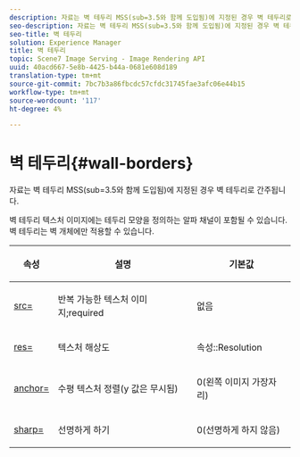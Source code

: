 ```yaml
---
description: 자료는 벽 테두리 MSS(sub=3.5와 함께 도입됨)에 지정된 경우 벽 테두리로 간주됩니다.
seo-description: 자료는 벽 테두리 MSS(sub=3.5와 함께 도입됨)에 지정된 경우 벽 테두리로 간주됩니다.
seo-title: 벽 테두리
solution: Experience Manager
title: 벽 테두리
topic: Scene7 Image Serving - Image Rendering API
uuid: 40acd667-5e8b-4425-b44a-0681e608d189
translation-type: tm+mt
source-git-commit: 7bc7b3a86fbcdc57cfdc31745fae3afc06e44b15
workflow-type: tm+mt
source-wordcount: '117'
ht-degree: 4%

---
```



# 벽 테두리{#wall-borders}

자료는 벽 테두리 MSS(sub=3.5와 함께 도입됨)에 지정된 경우 벽 테두리로 간주됩니다.

벽 테두리 텍스처 이미지에는 테두리 모양을 정의하는 알파 채널이 포함될 수 있습니다. 벽 테두리는 벽 개체에만 적용할 수 있습니다.

<table id="table_906C5CC4CADF4024AA0E29544AF48080"> 
 <thead> 
  <tr> 
   <th colname="col1" class="entry"> <p>속성 </p> </th> 
   <th colname="col2" class="entry"> <p>설명 </p> </th> 
   <th colname="col3" class="entry"> <p>기본값 </p> </th> 
  </tr> 
 </thead>
 <tbody> 
  <tr> 
   <td colname="col1"> <p> <a href="../../../../../../ir-api/http-protocol/image-rendering-api-ref/c-ir-http-protocol-ref/c-ir-http-protocol-command-reference/r-ir-src.md#reference-62c98abad22149d68d405ed6aaff8272" type="reference" format="dita" scope="local"> <span class="codeph"> src=  </span> </a> </p> </td> 
   <td colname="col2"> <p>반복 가능한 텍스처 이미지;required </p> </td> 
   <td colname="col3"> <p>없음 </p> </td> 
  </tr> 
  <tr> 
   <td colname="col1"> <p> <a href="../../../../../../ir-api/http-protocol/image-rendering-api-ref/c-ir-http-protocol-ref/c-ir-http-protocol-command-reference/r-ir-res.md#reference-0ad9de8887144c83a6db97b4994f7c04" type="reference" format="dita" scope="local"> <span class="codeph"> res=  </span> </a> </p> </td> 
   <td colname="col2"> <p>텍스처 해상도 </p> </td> 
   <td colname="col3"> <p> <span class="codeph"> 속성::Resolution  </span> </p> </td> 
  </tr> 
  <tr> 
   <td colname="col1"> <p> <a href="../../../../../../ir-api/http-protocol/image-rendering-api-ref/c-ir-http-protocol-ref/c-ir-http-protocol-command-reference/r-ir-http-anchor.md#reference-d53923d785c9442997dc7f2199524c26" type="reference" format="dita" scope="local"> <span class="codeph"> anchor=  </span> </a> </p> </td> 
   <td colname="col2"> <p>수평 텍스처 정렬(y 값은 무시됨) </p> </td> 
   <td colname="col3"> <p>0(왼쪽 이미지 가장자리) </p> </td> 
  </tr> 
  <tr> 
   <td colname="col1"> <p> <a href="../../../../../../ir-api/http-protocol/image-rendering-api-ref/c-ir-http-protocol-ref/c-ir-http-protocol-command-reference/r-ir-http-sharp.md#reference-acdd87f6b5de4e3a85e5d3c03022a35a" type="reference" format="dita" scope="local"> <span class="codeph"> sharp=  </span> </a> </p> </td> 
   <td colname="col2"> <p>선명하게 하기 </p> </td> 
   <td colname="col3"> <p>0(선명하게 하지 않음) </p> </td> 
  </tr> 
 </tbody> 
</table>

